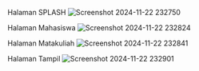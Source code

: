 Halaman SPLASH
![Screenshot 2024-11-22 232750](https://github.com/user-attachments/assets/3d514518-34dc-4e1b-a5bf-3131d2143294)

Halaman Mahasiswa
![Screenshot 2024-11-22 232824](https://github.com/user-attachments/assets/aea72d51-f3bf-4e78-b6f5-8b6965dd21fb)

Halaman Matakuliah
![Screenshot 2024-11-22 232841](https://github.com/user-attachments/assets/830c32da-3eff-4bfc-8362-b808918c8717)

Halaman Tampil
![Screenshot 2024-11-22 232901](https://github.com/user-attachments/assets/fa77445f-9445-4ef0-b3c4-f6cec174e084)

